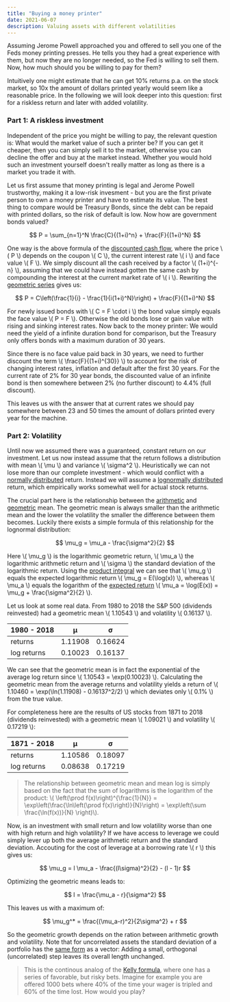 ```yaml
---
title: "Buying a money printer"
date: 2021-06-07
description: Valuing assets with different volatilities
---
```


Assuming Jerome Powell approached you and offered to sell you one of the Feds money printing presses. He tells you they had a great experience with them, but now they are no longer needed, so the Fed is willing to sell them. Now, how much should you be willing to pay for them?

Intuitively one might estimate that he can get 10% returns p.a. on the stock market, so 10x the amount of dollars printed yearly would seem like a reasonable price. In the following we will look deeper into this question: first for a riskless return and later with added volatility.

### Part 1: A riskless investment

Independent of the price you might be willing to pay, the relevant question is: What would the market value of such a printer be? If you can get it cheaper, then you can simply sell it to the market, otherwise you can decline the offer and buy at the market instead. Whether you would hold such an investment yourself doesn't really matter as long as there is a market you trade it with.

Let us first assume that money printing is legal and Jerome Powell trustworthy, making it a low-risk invesment - but you are the first private person to own a money printer and have to estimate its value. The best thing to compare would be Treasury Bonds, since the debt can be repaid with printed dollars, so the risk of default is low. Now how are government bonds valued?

$$
  P = \sum_{n=1}^N \frac{C}{(1+i)^n} + \frac{F}{(1+i)^N}
$$

One way is the above formula of the [discounted cash flow](https://en.wikipedia.org/wiki/Discounted_cash_flow), where the price \\( P \\) depends on the coupon \\( C \\), the current interest rate \\( i \\) and face value \\( F \\). We simply discount all the cash received by a factor \\( (1+i)^{-n} \\), assuming that we could have instead gotten the same cash by compounding the interest at the current market rate of \\( i \\). Rewriting the [geometric series](https://en.wikipedia.org/wiki/Geometric_series) gives us:

$$
  P = C\left(\frac{1}{i} - \frac{1}{i(1+i)^N}\right) + \frac{F}{(1+i)^N}
$$

For newly issued bonds with \\( C = F \cdot i \\) the bond value simply equals the face value \\( P = F \\). Otherwise the old bonds lose or gain value with rising and sinking interest rates. Now back to the money printer: We would need the yield of a infinite duration bond for comparison, but the Treasury only offers bonds with a maximum duration of 30 years.

Since there is no face value paid back in 30 years, we need to further discount the term \\( \frac{F}{(1+i)^{30}} \\) to account for the risk of changing interest rates, inflation and default after the first 30 years. For the current rate of 2% for 30 year bonds, the discounted value of an infinite bond is then somewhere between 2% (no further discount) to 4.4% (full discount).

This leaves us with the answer that at current rates we should pay somewhere between 23 and 50 times the amount of dollars printed every year for the machine.

### Part 2: Volatility

Until now we assumed there was a guaranteed, constant return on our investment. Let us now instead assume that the return follows a distribution with mean \\( \mu \\) and variance \\( \sigma^2 \\). Heuristically we can not lose more than our complete investment - which would conflict with a [normally distributed](https://en.wikipedia.org/wiki/Normal_distribution) return. Instead we will assume a [lognormally distributed](https://en.wikipedia.org/wiki/Log-normal_distribution) return, which empirically works somewhat well for actual stock returns.

The crucial part here is the relationship between the [arithmetic](https://en.wikipedia.org/wiki/Arithmetic_mean) and [geometric](https://en.wikipedia.org/wiki/Geometric_mean) mean. The geometric mean is always smaller than the arithmetic mean and the lower the volatility the smaller the difference between them becomes. Luckily there exists a simple formula of this relationship for the lognormal distribution:

$$
  \mu_g = \mu_a - \frac{\sigma^2}{2}
$$

Here \\( \mu_g \\) is the logarithmic geometric return, \\( \mu_a \\) the logarithmic arithmetic return and \\( \sigma \\) the standard deviation of the logarithmic return. Using the [product integral](https://en.wikipedia.org/wiki/Product_integral#Type_II:_geometric_integral) we can see that \\( \mu_g \\) equals the expected logarithmic return \\( \mu_g = E(\log(x)) \\), whereas \\( \mu_a \\) equals the logarithm of the [expected return](https://en.wikipedia.org/wiki/Log-normal_distribution#Arithmetic_moments) \\( \mu_a = \log(E(x)) = \mu_g + \frac{\sigma^2}{2} \\).

Let us look at some real data. From 1980 to 2018 the S&P 500 (dividends reinvested) had a geometric mean \\( 1.10543 \\) and volatility \\( 0.16137 \\).

| 1980 - 2018 | μ       | σ       |
|-------------|---------|---------|
| returns     | 1.11908 | 0.16624 |
| log returns | 0.10023 | 0.16137 |

We can see that the geometric mean is in fact the exponential of the average log return since \\( 1.10543 = \exp(0.10023) \\). Calculating the geometric mean from the average returns and volatility yields a return of \\( 1.10460 = \exp(\ln(1.11908) - 0.16137^2/2) \\) which deviates only \\( 0.1% \\) from the true value.

For completeness here are the results of US stocks from 1871 to 2018 (dividends reinvested) with a geometric mean \\( 1.09021 \\) and volatility \\( 0.17219 \\):

| 1871 - 2018 | μ       | σ       |
|-------------|---------|---------|
| returns     | 1.10586 | 0.18097 |
| log returns | 0.08638 | 0.17219 |

> The relationship between geometric mean and mean log is simply based on the fact that the sum of logarithms is the logarithm of the product:
> \\( \left(\prod f(x)\right)^{\frac{1}{N}} = \exp\left(\frac{\ln\left(\prod f(x)\right)}{N}\right) = \exp\left(\sum \frac{\ln(f(x))}{N} \right)\\).

Now, is an investment with small return and low volatility worse than one with high return and high volatility? If we have access to leverage we could simply lever up both the average arithmetic return and the standard deviation. Accouting for the cost of leverage at a borrowing rate \\( r \\) this gives us:

$$
  \mu_g = l \mu_a - \frac{(l\sigma)^2}{2} - (l - 1)r
$$

Optimizing the geometric means leads to:

$$
  l = \frac{\mu_a - r}{\sigma^2}
$$

This leaves us with a maximum of:

$$
  \mu_g^* = \frac{(\mu_a-r)^2}{2\sigma^2} + r
$$

So the geometric growth depends on the ration between arithmetic growth and volatility. Note that for uncorrelated assets the standard deviation of a portfolio has the [same form](https://en.wikipedia.org/wiki/Propagation_of_uncertainty#Example_formulae) as a vector: Adding a small, orthogonal (uncorrelated) step leaves its overall length unchanged.

> This is the continous analog of the [Kelly formula](https://en.wikipedia.org/wiki/Kelly_criterion), where one has a series of favorable, but risky bets. Imagine for example you are offered 1000 bets where 40% of the time your wager is tripled and 60% of the time lost. How would you play?
